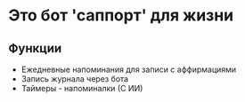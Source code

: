 # Это бот 'саппорт' для жизни

## Функции

- Ежедневные напоминания для записи с аффирмациями
- Запись журнала через бота
- Таймеры - напоминалки (С ИИ)